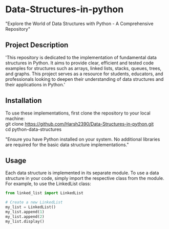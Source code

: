 # Data-Structures-in-python
"Explore the World of Data Structures with Python - A Comprehensive Repository"

## Project Description
'This repository is dedicated to the implementation of fundamental data structures in Python. It aims to provide clear, efficient and tested code examples for structures such as arrays, linked lists, stacks, queues, trees, and graphs. This project serves as a resource for students, educators, and professionals looking to deepen their understanding of data structures and their applications in Python.'

## Installation
To use these implementations, first clone the repository to your local machine: <br />
git clone https://github.com/Harsh2390/Data-Structures-in-python.git <br />
cd python-data-structures

"Ensure you have Python installed on your system. No additional libraries are required for the basic data structure implementations."

## Usage
Each data structure is implemented in its separate module. To use a data structure in your code, simply import the respective class from the module. For example, to use the LinkedList class:

```python
from linked_list import LinkedList

# Create a new LinkedList
my_list = LinkedList()
my_list.append(1)
my_list.append(2)
my_list.display()
